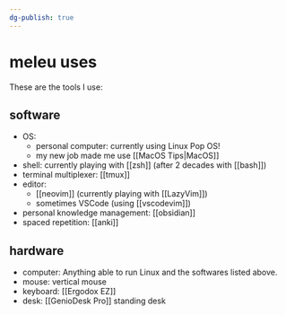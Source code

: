 ```yaml
---
dg-publish: true
---
```

# meleu uses

These are the tools I use:

## software

- OS:
    - personal computer: currently using Linux Pop OS!
    - my new job made me use [[MacOS Tips|MacOS]]
- shell: currently playing with [[zsh]] (after 2 decades with [[bash]])
- terminal multiplexer: [[tmux]]
- editor:
    - [[neovim]] (currently playing with [[LazyVim]])
    - sometimes VSCode (using [[vscodevim]])
- personal knowledge management: [[obsidian]]
- spaced repetition: [[anki]]


## hardware

- computer: Anything able to run Linux and the softwares listed above.
- mouse: vertical mouse
- keyboard: [[Ergodox EZ]]
- desk: [[GenioDesk Pro]] standing desk
